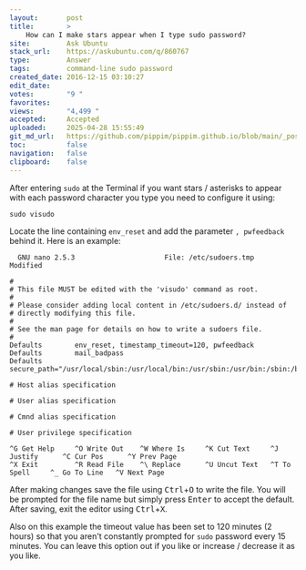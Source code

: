 ```yaml
---
layout:       post
title:        >
    How can I make stars appear when I type sudo password?
site:         Ask Ubuntu
stack_url:    https://askubuntu.com/q/860767
type:         Answer
tags:         command-line sudo password
created_date: 2016-12-15 03:10:27
edit_date:    
votes:        "9 "
favorites:    
views:        "4,499 "
accepted:     Accepted
uploaded:     2025-04-28 15:55:49
git_md_url:   https://github.com/pippim/pippim.github.io/blob/main/_posts/2016/2016-12-15-How-can-I-make-stars-appear-when-I-type-sudo-password_.md
toc:          false
navigation:   false
clipboard:    false
---
```


After entering `sudo` at the Terminal if you want stars / asterisks to appear with each password character you type you need to configure it using:

``` 
sudo visudo
```

Locate the line containing `env_reset` and add the parameter `, pwfeedback` behind it.  Here is an example:

``` 
  GNU nano 2.5.3                      File: /etc/sudoers.tmp                                          Modified  

#
# This file MUST be edited with the 'visudo' command as root.
#
# Please consider adding local content in /etc/sudoers.d/ instead of
# directly modifying this file.
#
# See the man page for details on how to write a sudoers file.
#
Defaults        env_reset, timestamp_timeout=120, pwfeedback
Defaults        mail_badpass
Defaults        secure_path="/usr/local/sbin:/usr/local/bin:/usr/sbin:/usr/bin:/sbin:/bin:/snap/bin"

# Host alias specification

# User alias specification

# Cmnd alias specification

# User privilege specification

^G Get Help     ^O Write Out    ^W Where Is     ^K Cut Text     ^J Justify      ^C Cur Pos      ^Y Prev Page
^X Exit         ^R Read File    ^\ Replace      ^U Uncut Text   ^T To Spell     ^_ Go To Line   ^V Next Page
```

After making changes save the file using <kbd>Ctrl</kbd>+<kbd>O</kbd> to write the file. You will be prompted for the file name but simply press <kbd>Enter</kbd> to accept the default. After saving, exit the editor using <kbd>Ctrl</kbd>+<kbd>X</kbd>.

Also on this example the timeout value has been set to 120 minutes (2 hours) so that you aren't constantly prompted for `sudo` password every 15 minutes. You can leave this option out if you like or increase / decrease it as you like.
